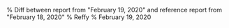 % Diff between report from "February 19, 2020" and reference report from "February 18, 2020"
% Reffy
% February 19, 2020

